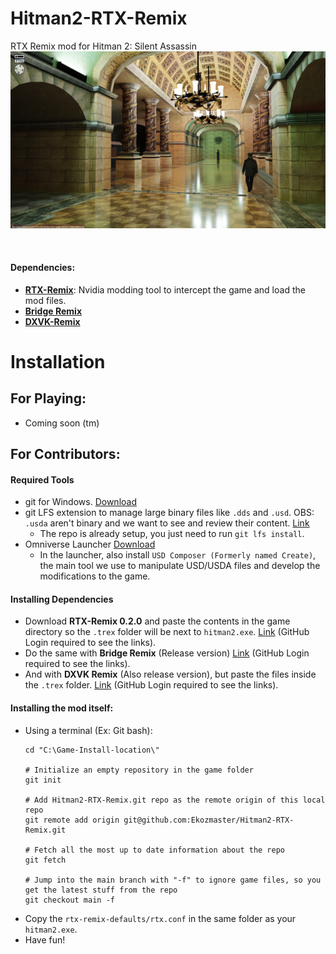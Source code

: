 # Hitman2-RTX-Remix
RTX Remix mod for Hitman 2: Silent Assassin
![](/rtx-remix/ModThumb.png)

<br>

#### Dependencies:
- **[RTX-Remix](https://github.com/NVIDIAGameWorks/rtx-remix)**: Nvidia modding tool to intercept the game and load the mod files.
- **[Bridge Remix](https://github.com/NVIDIAGameWorks/bridge-remix)**
- **[DXVK-Remix](https://github.com/NVIDIAGameWorks/dxvk-remix)**

# Installation

## For Playing:
- Coming soon (tm)


## <a name="install-for-contributors"></a>For Contributors:
#### Required Tools
- git for Windows. [Download](https://git-scm.com/download/win)
- git LFS extension to manage large binary files like `.dds` and `.usd`. OBS: `.usda` aren't binary and we want to see and review their content. [Link](https://git-lfs.com/)
  - The repo is already setup, you just need to run `git lfs install`.
- Omniverse Launcher [Download](https://www.nvidia.com/pt-br/omniverse/download/)
  - In the launcher, also install `USD Composer (Formerly named Create)`, the main tool we use to manipulate USD/USDA files and develop the modifications to the game.

#### Installing Dependencies
- Download **RTX-Remix 0.2.0** and paste the contents in the game directory so the `.trex` folder will be next to `hitman2.exe`. [Link](https://github.com/NVIDIAGameWorks/rtx-remix/releases/tag/remix-0.2.0) (GitHub Login required to see the links).
- Do the same with **Bridge Remix** (Release version) [Link](https://github.com/NVIDIAGameWorks/bridge-remix/actions/runs/5095209923) (GitHub Login required to see the links).
- And with **DXVK Remix** (Also release version), but paste the files inside the `.trex` folder. [Link](https://github.com/NVIDIAGameWorks/dxvk-remix/actions/runs/5150202285) (GitHub Login required to see the links).

#### Installing the mod itself:
- Using a terminal (Ex: Git bash):
    ```
    cd "C:\Game-Install-location\"

    # Initialize an empty repository in the game folder
    git init

    # Add Hitman2-RTX-Remix.git repo as the remote origin of this local repo
    git remote add origin git@github.com:Ekozmaster/Hitman2-RTX-Remix.git

    # Fetch all the most up to date information about the repo
    git fetch

    # Jump into the main branch with "-f" to ignore game files, so you get the latest stuff from the repo
    git checkout main -f
    ```
- Copy the `rtx-remix-defaults/rtx.conf` in the same folder as your `hitman2.exe`.
- Have fun!

